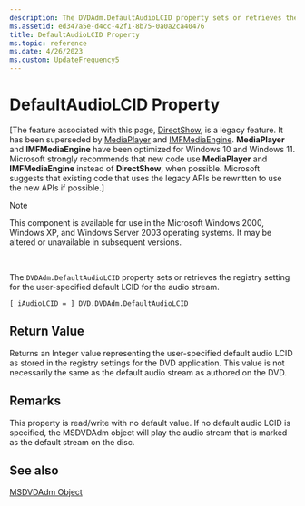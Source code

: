 ```yaml
---
description: The DVDAdm.DefaultAudioLCID property sets or retrieves the registry setting for the user-specified default LCID for the audio stream.
ms.assetid: ed347a5e-d4cc-42f1-8b75-0a0a2ca40476
title: DefaultAudioLCID Property
ms.topic: reference
ms.date: 4/26/2023
ms.custom: UpdateFrequency5
---
```


# DefaultAudioLCID Property

\[The feature associated with this page, [DirectShow](/windows/win32/directshow/directshow), is a legacy feature. It has been superseded by [MediaPlayer](/uwp/api/Windows.Media.Playback.MediaPlayer) and [IMFMediaEngine](/windows/win32/api/mfmediaengine/nn-mfmediaengine-imfmediaengine). **MediaPlayer** and **IMFMediaEngine** have been optimized for Windows 10 and Windows 11. Microsoft strongly recommends that new code use **MediaPlayer** and **IMFMediaEngine** instead of **DirectShow**, when possible. Microsoft suggests that existing code that uses the legacy APIs be rewritten to use the new APIs if possible.\]

> [!Note]  
> This component is available for use in the Microsoft Windows 2000, Windows XP, and Windows Server 2003 operating systems. It may be altered or unavailable in subsequent versions.

 

The `DVDAdm.DefaultAudioLCID` property sets or retrieves the registry setting for the user-specified default LCID for the audio stream.

``` syntax
[ iAudioLCID = ] DVD.DVDAdm.DefaultAudioLCID
```

## Return Value

Returns an Integer value representing the user-specified default audio LCID as stored in the registry settings for the DVD application. This value is not necessarily the same as the default audio stream as authored on the DVD.

## Remarks

This property is read/write with no default value. If no default audio LCID is specified, the MSDVDAdm object will play the audio stream that is marked as the default stream on the disc.

## See also

<dl> <dt>

[MSDVDAdm Object](msdvdadm-object.md)
</dt> </dl>

 

 



